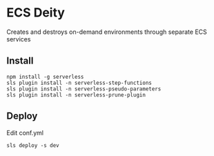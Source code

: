# ECS Deity

Creates and destroys on-demand environments through separate ECS services

## Install

```
npm install -g serverless
sls plugin install -n serverless-step-functions
sls plugin install -n serverless-pseudo-parameters
sls plugin install -n serverless-prune-plugin
```

## Deploy

Edit conf.yml

```
sls deploy -s dev
```



